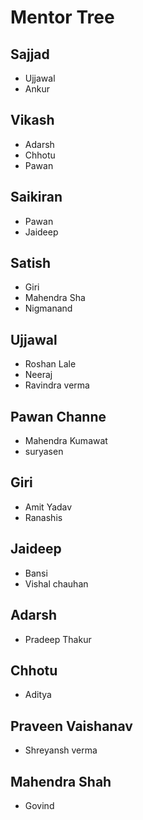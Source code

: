 # Mentor Tree

## Sajjad
* Ujjawal 
* Ankur 


## Vikash 
* Adarsh
* Chhotu
* Pawan


## Saikiran
* Pawan
* Jaideep


## Satish 
* Giri 
* Mahendra Sha
* Nigmanand


## Ujjawal 
* Roshan Lale
* Neeraj
* Ravindra verma


## Pawan Channe
* Mahendra Kumawat
* suryasen


## Giri
* Amit Yadav
* Ranashis


## Jaideep 
* Bansi
* Vishal chauhan


## Adarsh 
* Pradeep Thakur


## Chhotu
* Aditya


## Praveen Vaishanav
* Shreyansh verma


## Mahendra Shah
* Govind